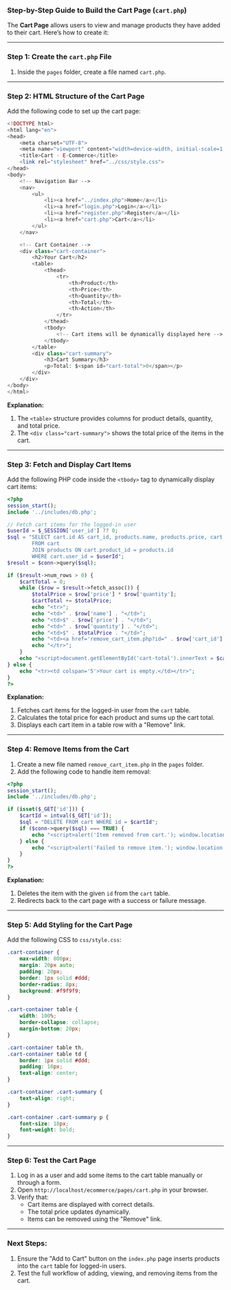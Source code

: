 ### Step-by-Step Guide to Build the Cart Page (`cart.php`)

The **Cart Page** allows users to view and manage products they have added to their cart. Here’s how to create it:

---

### **Step 1: Create the `cart.php` File**
1. Inside the `pages` folder, create a file named `cart.php`.

---

### **Step 2: HTML Structure of the Cart Page**
Add the following code to set up the cart page:

```php
<!DOCTYPE html>
<html lang="en">
<head>
    <meta charset="UTF-8">
    <meta name="viewport" content="width=device-width, initial-scale=1.0">
    <title>Cart - E-Commerce</title>
    <link rel="stylesheet" href="../css/style.css">
</head>
<body>
    <!-- Navigation Bar -->
    <nav>
        <ul>
            <li><a href="../index.php">Home</a></li>
            <li><a href="login.php">Login</a></li>
            <li><a href="register.php">Register</a></li>
            <li><a href="cart.php">Cart</a></li>
        </ul>
    </nav>

    <!-- Cart Container -->
    <div class="cart-container">
        <h2>Your Cart</h2>
        <table>
            <thead>
                <tr>
                    <th>Product</th>
                    <th>Price</th>
                    <th>Quantity</th>
                    <th>Total</th>
                    <th>Action</th>
                </tr>
            </thead>
            <tbody>
                <!-- Cart items will be dynamically displayed here -->
            </tbody>
        </table>
        <div class="cart-summary">
            <h3>Cart Summary</h3>
            <p>Total: $<span id="cart-total">0</span></p>
        </div>
    </div>
</body>
</html>
```

**Explanation:**
1. The `<table>` structure provides columns for product details, quantity, and total price.
2. The `<div class="cart-summary">` shows the total price of the items in the cart.

---

### **Step 3: Fetch and Display Cart Items**
Add the following PHP code inside the `<tbody>` tag to dynamically display cart items:

```php
<?php
session_start();
include '../includes/db.php';

// Fetch cart items for the logged-in user
$userId = $_SESSION['user_id'] ?? 0;
$sql = "SELECT cart.id AS cart_id, products.name, products.price, cart.quantity 
        FROM cart 
        JOIN products ON cart.product_id = products.id 
        WHERE cart.user_id = $userId";
$result = $conn->query($sql);

if ($result->num_rows > 0) {
    $cartTotal = 0;
    while ($row = $result->fetch_assoc()) {
        $totalPrice = $row['price'] * $row['quantity'];
        $cartTotal += $totalPrice;
        echo "<tr>";
        echo "<td>" . $row['name'] . "</td>";
        echo "<td>$" . $row['price'] . "</td>";
        echo "<td>" . $row['quantity'] . "</td>";
        echo "<td>$" . $totalPrice . "</td>";
        echo "<td><a href='remove_cart_item.php?id=" . $row['cart_id'] . "'>Remove</a></td>";
        echo "</tr>";
    }
    echo "<script>document.getElementById('cart-total').innerText = $cartTotal;</script>";
} else {
    echo "<tr><td colspan='5'>Your cart is empty.</td></tr>";
}
?>
```

**Explanation:**
1. Fetches cart items for the logged-in user from the `cart` table.
2. Calculates the total price for each product and sums up the cart total.
3. Displays each cart item in a table row with a "Remove" link.

---

### **Step 4: Remove Items from the Cart**
1. Create a new file named `remove_cart_item.php` in the `pages` folder.
2. Add the following code to handle item removal:

```php
<?php
session_start();
include '../includes/db.php';

if (isset($_GET['id'])) {
    $cartId = intval($_GET['id']);
    $sql = "DELETE FROM cart WHERE id = $cartId";
    if ($conn->query($sql) === TRUE) {
        echo "<script>alert('Item removed from cart.'); window.location.href='cart.php';</script>";
    } else {
        echo "<script>alert('Failed to remove item.'); window.location.href='cart.php';</script>";
    }
}
?>
```

**Explanation:**
1. Deletes the item with the given `id` from the `cart` table.
2. Redirects back to the cart page with a success or failure message.

---

### **Step 5: Add Styling for the Cart Page**
Add the following CSS to `css/style.css`:

```css
.cart-container {
    max-width: 800px;
    margin: 20px auto;
    padding: 20px;
    border: 1px solid #ddd;
    border-radius: 8px;
    background: #f9f9f9;
}

.cart-container table {
    width: 100%;
    border-collapse: collapse;
    margin-bottom: 20px;
}

.cart-container table th,
.cart-container table td {
    border: 1px solid #ddd;
    padding: 10px;
    text-align: center;
}

.cart-container .cart-summary {
    text-align: right;
}

.cart-container .cart-summary p {
    font-size: 18px;
    font-weight: bold;
}
```

---

### **Step 6: Test the Cart Page**
1. Log in as a user and add some items to the cart table manually or through a form.
2. Open `http://localhost/ecommerce/pages/cart.php` in your browser.
3. Verify that:
   - Cart items are displayed with correct details.
   - The total price updates dynamically.
   - Items can be removed using the "Remove" link.

---

### Next Steps:
1. Ensure the "Add to Cart" button on the `index.php` page inserts products into the `cart` table for logged-in users.
2. Test the full workflow of adding, viewing, and removing items from the cart.
